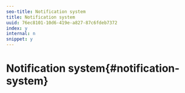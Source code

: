 ```yaml
---
seo-title: Notification system
title: Notification system
uuid: 76ec8101-10d6-419e-a827-87c6fdeb7372
index: y
internal: n
snippet: y
---
```


# Notification system{#notification-system}

